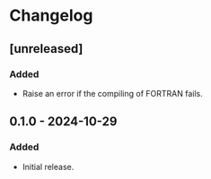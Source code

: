 # Changelog


## [unreleased]

### Added

- Raise an error if the compiling of FORTRAN fails.

## 0.1.0 - 2024-10-29

### Added

- Initial release.